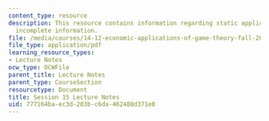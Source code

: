 ```yaml
---
content_type: resource
description: This resource contains information regarding static applications with
  incomplete information.
file: /media/courses/14-12-economic-applications-of-game-theory-fall-2012/777164baec3d203bc6da462488d371e0_MIT14_12F12_chapter15.pdf
file_type: application/pdf
learning_resource_types:
- Lecture Notes
ocw_type: OCWFile
parent_title: Lecture Notes
parent_type: CourseSection
resourcetype: Document
title: Session 15 Lecture Notes
uid: 777164ba-ec3d-203b-c6da-462488d371e0
---
```

